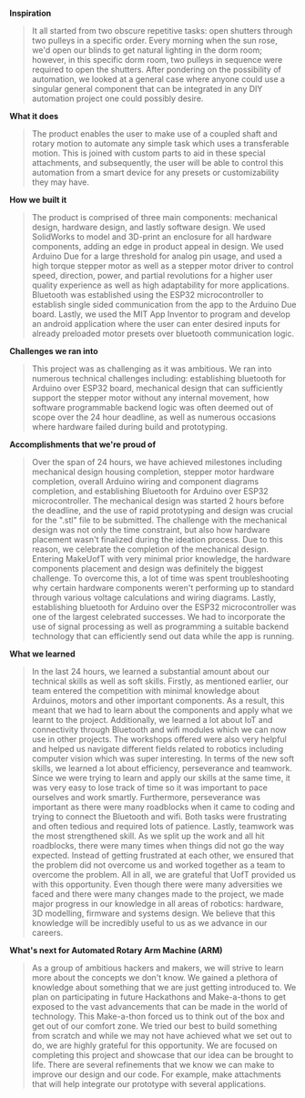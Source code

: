 **Inspiration**

> It all started from two obscure repetitive tasks: open shutters through two pulleys in a specific order. Every morning when the sun rose, we'd open our blinds to get natural lighting in the dorm room; however, in this specific dorm room, two pulleys in sequence were required to open the shutters. After pondering on the possibility of automation, we looked at a general case where anyone could use a singular general component that can be integrated in any DIY automation project one could possibly desire.

**What it does**

>The product enables the user to make use of a coupled shaft and rotary motion to automate any simple task which uses a transferable motion. This is joined with custom parts to aid in these special attachments, and subsequently, the user will be able to control this automation from a smart device for any presets or customizability they may have.

**How we built it**

>The product is comprised of three main components: mechanical design, hardware design, and lastly software design. We used SolidWorks to model and 3D-print an enclosure for all hardware components, adding an edge in product appeal in design. We used Arduino Due for a large threshold for analog pin usage, and used a high torque stepper motor as well as a stepper motor driver to control speed, direction, power, and partial revolutions for a higher user quality experience as well as high adaptability for more applications. Bluetooth was established using the ESP32 microcontroller to establish single sided communication from the app to the Arduino Due board. Lastly, we used the MIT App Inventor to program and develop an android application where the user can enter desired inputs for already preloaded motor presets over bluetooth communication logic.

**Challenges we ran into**

>This project was as challenging as it was ambitious. We ran into numerous technical challenges including: establishing bluetooth for Arduino over ESP32 board, mechanical design that can sufficiently support the stepper motor without any internal movement, how software programmable backend logic was often deemed out of scope over the 24 hour deadline, as well as numerous occasions where hardware failed during build and prototyping.

**Accomplishments that we're proud of**

>Over the span of 24 hours, we have achieved milestones including mechanical design housing completion, stepper motor hardware completion, overall Arduino wiring and component diagrams completion, and establishing Bluetooth for Arduino over ESP32 microcontroller. The mechanical design was started 2 hours before the deadline, and the use of rapid prototyping and design was crucial for the ".stl" file to be submitted. The challenge with the mechanical design was not only the time constraint, but also how hardware placement wasn't finalized during the ideation process. Due to this reason, we celebrate the completion of the mechanical design. Entering MakeUofT with very minimal prior knowledge, the hardware components placement and design was definitely the biggest challenge. To overcome this, a lot of time was spent troubleshooting why certain hardware components weren't performing up to standard through various voltage calculations and wiring diagrams. Lastly, establishing bluetooth for Arduino over the ESP32 microcontroller was one of the largest celebrated successes. We had to incorporate the use of signal processing as well as programming a suitable backend technology that can efficiently send out data while the app is running.

**What we learned**

>In the last 24 hours, we learned a substantial amount about our technical skills as well as soft skills. Firstly, as mentioned earlier, our team entered the competition with minimal knowledge about Arduinos, motors and other important components. As a result, this meant that we had to learn about the components and apply what we learnt to the project. Additionally, we learned a lot about IoT and connectivity through Bluetooth and wifi modules which we can now use in other projects. The workshops offered were also very helpful and helped us navigate different fields related to robotics including computer vision which was super interesting. In terms of the new soft skills, we learned a lot about efficiency, perseverance and teamwork. Since we were trying to learn and apply our skills at the same time, it was very easy to lose track of time so it was important to pace ourselves and work smartly. Furthermore, perseverance was important as there were many roadblocks when it came to coding and trying to connect the Bluetooth and wifi. Both tasks were frustrating and often tedious and required lots of patience. Lastly, teamwork was the most strengthened skill. As we split up the work and all hit roadblocks, there were many times when things did not go the way expected. Instead of getting frustrated at each other, we ensured that the problem did not overcome us and worked together as a team to overcome the problem. All in all, we are grateful that UofT provided us with this opportunity. Even though there were many adversities we faced and there were many changes made to the project, we made major progress in our knowledge in all areas of robotics: hardware, 3D modelling, firmware and systems design. We believe that this knowledge will be incredibly useful to us as we advance in our careers.

**What's next for Automated Rotary Arm Machine (ARM)**

>As a group of ambitious hackers and makers, we will strive to learn more about the concepts we don't know. We gained a plethora of knowledge about something that we are just getting introduced to. We plan on participating in future Hackathons and Make-a-thons to get exposed to the vast advancements that can be made in the world of technology. This Make-a-thon forced us to think out of the box and get out of our comfort zone. We tried our best to build something from scratch and while we may not have achieved what we set out to do, we are highly grateful for this opportunity. We are focused on completing this project and showcase that our idea can be brought to life. There are several refinements that we know we can make to improve our design and our code. For example, make attachments that will help integrate our prototype with several applications.
